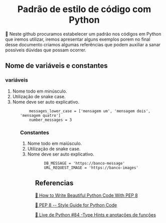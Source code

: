 <h1 align="center"> Padrão de estilo de código com Python </h1>
<p align="left">🚀 Neste github procuramos estabelecer um padrão nos códigos em Python
que iremos utilizar,  iremos apresentar alguns exemplos porem no final desse documento criamos algumas referências que podem auxiliar a sanar possíveis dúvidas que possam ocorrer.</p>

<h2 align="left"> Nome de variáveis e constantes </h2>

<h3 align="left"> 
    variáveis
</h3>
<ol>
    <li> Nome todo em minúsculo.</li>
    <li> Utilização de snake case.</li>
    <li> Nome deve ser auto explicativo.</li>
<ol> 

```
    messages_lower_case = ['mensagem um', 'mensagem dois', 'mensagem quatro']
    number_messages = 3
```

<h3 align="left"> 
    Constantes
</h3>
<ol>
    <li> Nome todo em maiúsculo.</li>
    <li> Utilização de snake case.</li>
    <li> Nome deve ser auto explicativo.</li>
<ol> 

```
    DB_MESSAGE = 'https://banco-message'
    URL_REQUEST_IMAGE = 'https://banco-images'
```

<h2 align="left"> Referencias </h2>

<p align="left"> 
    <a href="https://realpython.com/python-pep8/">🔗 How to Write Beautiful Python Code With PEP 8</a>
</p>

<p align="left"> 
    <a href="https://www.python.org/dev/peps/pep-0008/">🔗 PEP 8 -- Style Guide for Python Code</a>
</p>

<p align="left">
    <a href="https://www.youtube.com/watch?v=yEighFc_bZM&t=2145s">🔗 Live de Python #84 -Type Hints e anotações de funções</a>
</p>